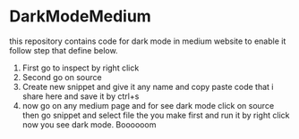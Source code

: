 # DarkModeMedium

this repository contains code for dark mode in medium website to enable it follow step that define below.

1) First go to inspect by right click
2) Second go on source 
3) Create new snippet and give it any name and copy paste code that i share here and save it by ctrl+s
4) now go on any medium page and for see dark mode click on source then go snippet and select file the you make first and run it by right click now you see dark mode. Boooooom
